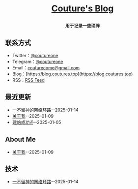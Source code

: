 **<p align="center">[Couture's Blog](https://blog.coutureone.top)</p>**
====

**<p align="center">用于记录一些琐碎</p>**


## 联系方式
- Twitter：[@coutureone](https://twitter.com/coutureone)
- Telegram：[@coutureone](https://t.me/coutureone)
- Email：[couturecome@gmail.com](mailto:couturecome@gmail.@163.com)
- Blog：[https://blog.coutures.top](https://blog.coutures.top)
- RSS：[RSS Feed](https://raw.githubusercontent.com/coutureone/gitblog/master/feed.xml)

## 最近更新
- [一不留神的网络环路](https://github.com/coutureone/gitblog/issues/7)--2025-01-14
- [关于我](https://github.com/coutureone/gitblog/issues/6)--2025-01-09
- [建站成功✌️](https://github.com/coutureone/gitblog/issues/5)--2025-01-05
## About Me
- [关于我](https://github.com/coutureone/gitblog/issues/6)--2025-01-09
## 技术
- [一不留神的网络环路](https://github.com/coutureone/gitblog/issues/7)--2025-01-14
